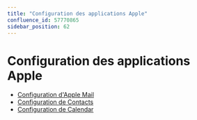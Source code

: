 ```yaml
---
title: "Configuration des applications Apple"
confluence_id: 57770865
sidebar_position: 62
---
```

# Configuration des applications Apple


- [Configuration d'Apple Mail](/Guide_de_l_utilisateur/Configuration_des_clients_lourds/Configuration_des_applications_Apple/Configuration_d_Apple_Mail/)
- [Configuration de Contacts](/Guide_de_l_utilisateur/Configuration_des_clients_lourds/Configuration_des_applications_Apple/Configuration_de_Contacts/)
- [Configuration de Calendar](/Guide_de_l_utilisateur/Configuration_des_clients_lourds/Configuration_des_applications_Apple/Configuration_de_Calendar/)


